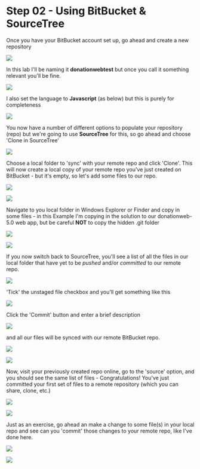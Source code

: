 # Step 02 - Using BitBucket & SourceTree

Once you have your BitBucket account set up, go ahead and create a new repository

![](images/heroku01.png)

In this lab I'll be naming it <b>donationwebtest</b> but once you call it something relevant you'll be fine.

![](images/heroku02.png)

I also set the language to <b>Javascript</b> (as below) but this is purely for completeness

![](images/heroku2a.png)

You now have a number of different options to populate your repository (repo) but we're going to use <b>SourceTree</b> for this, so go ahead and choose 'Clone in SourceTree'

![](images/heroku03.png)

Choose a local folder to 'sync' with your remote repo and click 'Clone'. This will now create a local copy of your remote repo you've just created on BitBucket - but it's empty, so let's add some files to our repo.

![](images/heroku04.png)

![](images/heroku05.png)

Navigate to you local folder in Windows Explorer or Finder and copy in some files - in this Example I'm copying in the solution to our donationweb-5.0 web app, but be careful <b>NOT</b> to copy the hidden .git folder

![](images/heroku06.png)

![](images/heroku07.png)

If you now switch back to SourceTree, you'll see a list of all the files in our local folder that have yet to be <i>pushed</i> and/or <i>committed</i> to our remote repo.

![](images/heroku08.png)

'Tick' the unstaged file checkbox and you'll get something like this

![](images/heroku09.png)

Click the 'Commit' button and enter a brief description

![](images/heroku10.png)

and all our files will be synced with our remote BitBucket repo.

![](images/heroku11.png)

![](images/heroku12.png)

Now, visit your previously created repo online, go to the 'source' option, and you should see the same list of files - Congratulations! You've just committed your first set of files to a remote repository (which you can share, clone, etc.)

![](images/heroku13.png)

![](images/heroku14.png)

Just as an exercise, go ahead an make a change to some file(s) in your local repo and see can you 'commit' those changes to your remote repo, like I've done here.

![](images/heroku15.png)

![](images/heroku16.png)